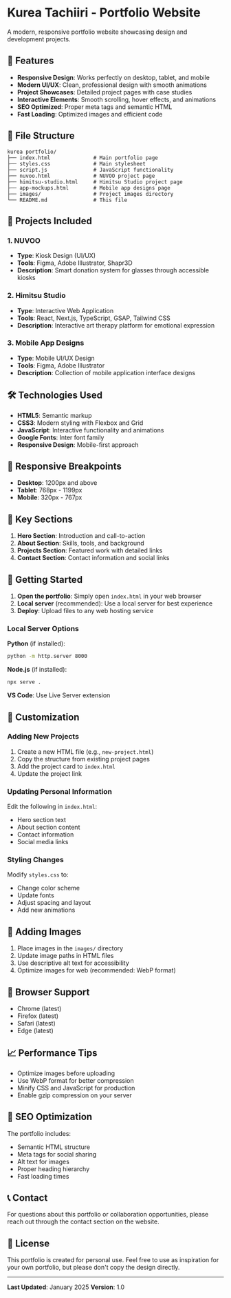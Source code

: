 # Kurea Tachiiri - Portfolio Website

A modern, responsive portfolio website showcasing design and development projects.

## 🚀 Features

- **Responsive Design**: Works perfectly on desktop, tablet, and mobile
- **Modern UI/UX**: Clean, professional design with smooth animations
- **Project Showcases**: Detailed project pages with case studies
- **Interactive Elements**: Smooth scrolling, hover effects, and animations
- **SEO Optimized**: Proper meta tags and semantic HTML
- **Fast Loading**: Optimized images and efficient code

## 📁 File Structure

```
kurea portfolio/
├── index.html              # Main portfolio page
├── styles.css              # Main stylesheet
├── script.js               # JavaScript functionality
├── nuvoo.html              # NUVOO project page
├── himitsu-studio.html     # Himitsu Studio project page
├── app-mockups.html        # Mobile app designs page
├── images/                 # Project images directory
└── README.md               # This file
```

## 🎨 Projects Included

### 1. NUVOO
- **Type**: Kiosk Design (UI/UX)
- **Tools**: Figma, Adobe Illustrator, Shapr3D
- **Description**: Smart donation system for glasses through accessible kiosks

### 2. Himitsu Studio
- **Type**: Interactive Web Application
- **Tools**: React, Next.js, TypeScript, GSAP, Tailwind CSS
- **Description**: Interactive art therapy platform for emotional expression

### 3. Mobile App Designs
- **Type**: Mobile UI/UX Design
- **Tools**: Figma, Adobe Illustrator
- **Description**: Collection of mobile application interface designs

## 🛠️ Technologies Used

- **HTML5**: Semantic markup
- **CSS3**: Modern styling with Flexbox and Grid
- **JavaScript**: Interactive functionality and animations
- **Google Fonts**: Inter font family
- **Responsive Design**: Mobile-first approach

## 📱 Responsive Breakpoints

- **Desktop**: 1200px and above
- **Tablet**: 768px - 1199px
- **Mobile**: 320px - 767px

## 🎯 Key Sections

1. **Hero Section**: Introduction and call-to-action
2. **About Section**: Skills, tools, and background
3. **Projects Section**: Featured work with detailed links
4. **Contact Section**: Contact information and social links

## 🚀 Getting Started

1. **Open the portfolio**: Simply open `index.html` in your web browser
2. **Local server** (recommended): Use a local server for best experience
3. **Deploy**: Upload files to any web hosting service

### Local Server Options

**Python** (if installed):
```bash
python -m http.server 8000
```

**Node.js** (if installed):
```bash
npx serve .
```

**VS Code**: Use Live Server extension

## 🎨 Customization

### Adding New Projects

1. Create a new HTML file (e.g., `new-project.html`)
2. Copy the structure from existing project pages
3. Add the project card to `index.html`
4. Update the project link

### Updating Personal Information

Edit the following in `index.html`:
- Hero section text
- About section content
- Contact information
- Social media links

### Styling Changes

Modify `styles.css` to:
- Change color scheme
- Update fonts
- Adjust spacing and layout
- Add new animations

## 📸 Adding Images

1. Place images in the `images/` directory
2. Update image paths in HTML files
3. Use descriptive alt text for accessibility
4. Optimize images for web (recommended: WebP format)

## 🔧 Browser Support

- Chrome (latest)
- Firefox (latest)
- Safari (latest)
- Edge (latest)

## 📈 Performance Tips

- Optimize images before uploading
- Use WebP format for better compression
- Minify CSS and JavaScript for production
- Enable gzip compression on your server

## 🎯 SEO Optimization

The portfolio includes:
- Semantic HTML structure
- Meta tags for social sharing
- Alt text for images
- Proper heading hierarchy
- Fast loading times

## 📞 Contact

For questions about this portfolio or collaboration opportunities, please reach out through the contact section on the website.

## 📄 License

This portfolio is created for personal use. Feel free to use as inspiration for your own portfolio, but please don't copy the design directly.

---

**Last Updated**: January 2025
**Version**: 1.0

